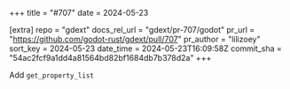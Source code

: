 +++
title = "#707"
date = 2024-05-23

[extra]
repo = "gdext"
docs_rel_url = "gdext/pr-707/godot"
pr_url = "https://github.com/godot-rust/gdext/pull/707"
pr_author = "lilizoey"
sort_key = 2024-05-23
date_time = 2024-05-23T16:09:58Z
commit_sha = "54ac2fcf9a1dd4a81564bd82bf1684db7b378d2a"
+++

Add `get_property_list`
